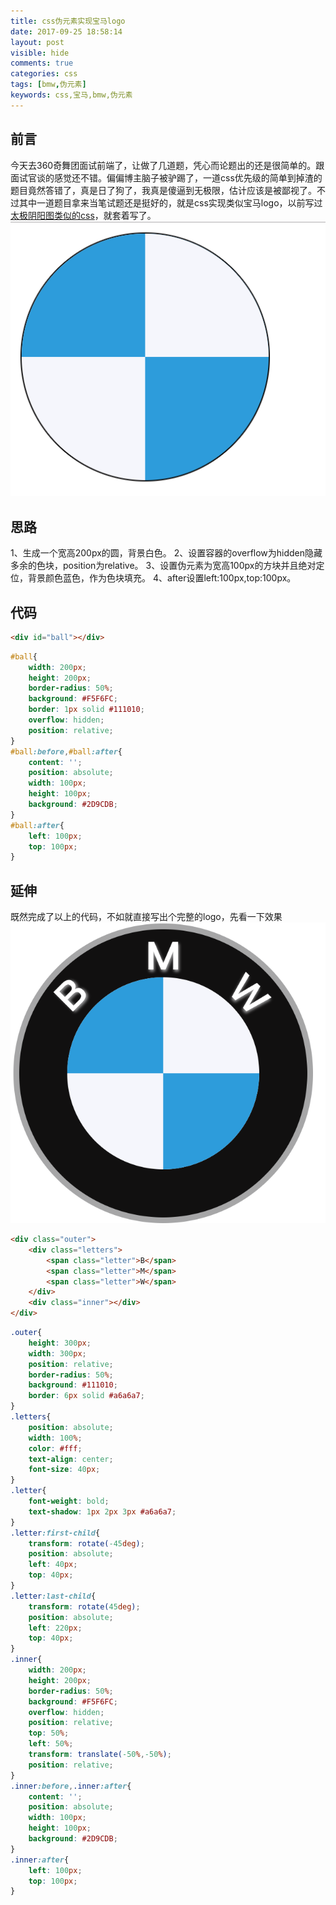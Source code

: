 ```yaml
---
title: css伪元素实现宝马logo
date: 2017-09-25 18:58:14
layout: post
visible: hide
comments: true
categories: css
tags: [bmw,伪元素]
keywords: css,宝马,bmw,伪元素
---
```

## 前言
今天去360奇舞团面试前端了，让做了几道题，凭心而论题出的还是很简单的。跟面试官谈的感觉还不错。偏偏博主脑子被驴踢了，一道css优先级的简单到掉渣的题目竟然答错了，真是日了狗了，我真是傻逼到无极限，估计应该是被鄙视了。不过其中一道题目拿来当笔试题还是挺好的，就是css实现类似宝马logo，以前写过[太极阴阳图类似的css](https://hughdai.github.io/2015/01/16/%E5%A4%AA%E6%9E%81%E9%98%B4%E9%98%B3%E5%9B%BE/)，就套着写了。
![](/images/bmw-logo.png)
<!-- more -->
## 思路
1、生成一个宽高200px的圆，背景白色。
2、设置容器的overflow为hidden隐藏多余的色块，position为relative。
3、设置伪元素为宽高100px的方块并且绝对定位，背景颜色蓝色，作为色块填充。
4、after设置left:100px,top:100px。
## 代码
```html
<div id="ball"></div>
```
```css
#ball{
    width: 200px;
    height: 200px;
    border-radius: 50%;
    background: #F5F6FC;
    border: 1px solid #111010;
    overflow: hidden;
    position: relative;
}
#ball:before,#ball:after{
    content: '';
    position: absolute;
    width: 100px;
    height: 100px;
    background: #2D9CDB;
}
#ball:after{
    left: 100px;
    top: 100px;
}
```
## 延伸
既然完成了以上的代码，不如就直接写出个完整的logo，先看一下效果
![](/images/bmw-full-logo.png)

```html
<div class="outer">
    <div class="letters">
        <span class="letter">B</span>
        <span class="letter">M</span>
        <span class="letter">W</span>
    </div>
    <div class="inner"></div>
</div>
```
```css
.outer{
    height: 300px;
    width: 300px;
    position: relative;
    border-radius: 50%;
    background: #111010;
    border: 6px solid #a6a6a7;
}
.letters{
    position: absolute;
    width: 100%;
    color: #fff;
    text-align: center;
    font-size: 40px;
}
.letter{
    font-weight: bold;
    text-shadow: 1px 2px 3px #a6a6a7;
}
.letter:first-child{
    transform: rotate(-45deg);
    position: absolute;
    left: 40px;
    top: 40px;
}
.letter:last-child{
    transform: rotate(45deg);
    position: absolute;
    left: 220px;
    top: 40px;
}
.inner{
    width: 200px;
    height: 200px;
    border-radius: 50%;
    background: #F5F6FC;
    overflow: hidden;
    position: relative;
    top: 50%;
    left: 50%;
    transform: translate(-50%,-50%);
    position: relative;
}
.inner:before,.inner:after{
    content: '';
    position: absolute;
    width: 100px;
    height: 100px;
    background: #2D9CDB;
}
.inner:after{
    left: 100px;
    top: 100px;
}
```
